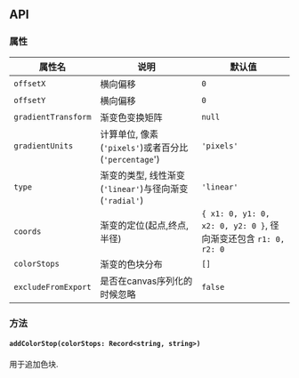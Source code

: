 ## API

### 属性

| 属性名  | 说明 | 默认值 |
|---|---|---|
| `offsetX`  | 横向偏移  | `0` |
| `offsetY`  | 横向偏移  | `0` |
| `gradientTransform`  | 渐变色变换矩阵  | `null` |
| `gradientUnits`  | 计算单位, 像素(`'pixels'`)或者百分比(`'percentage`')  | `'pixels'` |
| `type`  | 渐变的类型, 线性渐变(`'linear'`)与径向渐变(`'radial'`)  | `'linear'` |
| `coords`  | 渐变的定位(起点,终点,半径)  | `{ x1: 0, y1: 0, x2: 0, y2: 0 }`, 径向渐变还包含 `r1: 0, r2: 0` |
| `colorStops`  | 渐变的色块分布  | `[]` |
| `excludeFromExport`  | 是否在canvas序列化的时候忽略  | `false` |

### 方法

#### `addColorStop(colorStops: Record<string, string>)`

用于追加色块.

####
